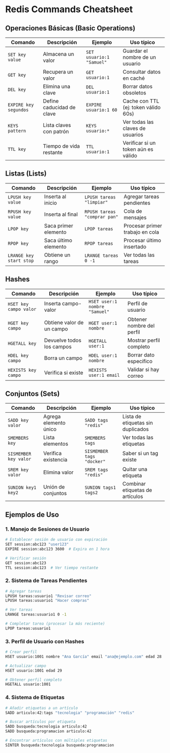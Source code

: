# Redis Commands Cheatsheet

## Operaciones Básicas (Basic Operations)

| Comando | Descripción | Ejemplo | Uso típico |
|---------|-------------|---------|------------|
| `SET key value` | Almacena un valor | `SET usuario:1 "Samuel"` | Guardar el nombre de un usuario |
| `GET key` | Recupera un valor | `GET usuario:1` | Consultar datos en caché |
| `DEL key` | Elimina una clave | `DEL usuario:1` | Borrar datos obsoletos |
| `EXPIRE key segundos` | Define caducidad de clave | `EXPIRE usuario:1 60` | Cache con TTL (ej: token válido 60s) |
| `KEYS pattern` | Lista claves con patrón | `KEYS usuario:*` | Ver todas las claves de usuarios |
| `TTL key` | Tiempo de vida restante | `TTL usuario:1` | Verificar si un token aún es válido |

## Listas (Lists)

| Comando | Descripción | Ejemplo | Uso típico |
|---------|-------------|---------|------------|
| `LPUSH key value` | Inserta al inicio | `LPUSH tareas "limpiar"` | Agregar tareas pendientes |
| `RPUSH key value` | Inserta al final | `RPUSH tareas "comprar pan"` | Cola de mensajes |
| `LPOP key` | Saca primer elemento | `LPOP tareas` | Procesar primer trabajo en cola |
| `RPOP key` | Saca último elemento | `RPOP tareas` | Procesar último insertado |
| `LRANGE key start stop` | Obtiene un rango | `LRANGE tareas 0 -1` | Ver todas las tareas |

## Hashes

| Comando | Descripción | Ejemplo | Uso típico |
|---------|-------------|---------|------------|
| `HSET key campo valor` | Inserta campo-valor | `HSET user:1 nombre "Samuel"` | Perfil de usuario |
| `HGET key campo` | Obtiene valor de un campo | `HGET user:1 nombre` | Obtener nombre del perfil |
| `HGETALL key` | Devuelve todos los campos | `HGETALL user:1` | Mostrar perfil completo |
| `HDEL key campo` | Borra un campo | `HDEL user:1 nombre` | Borrar dato específico |
| `HEXISTS key campo` | Verifica si existe | `HEXISTS user:1 email` | Validar si hay correo |

## Conjuntos (Sets)

| Comando | Descripción | Ejemplo | Uso típico |
|---------|-------------|---------|------------|
| `SADD key valor` | Agrega elemento único | `SADD tags "redis"` | Lista de etiquetas sin duplicados |
| `SMEMBERS key` | Lista elementos | `SMEMBERS tags` | Ver todas las etiquetas |
| `SISMEMBER key valor` | Verifica existencia | `SISMEMBER tags "docker"` | Saber si un tag existe |
| `SREM key valor` | Elimina valor | `SREM tags "redis"` | Quitar una etiqueta |
| `SUNION key1 key2` | Unión de conjuntos | `SUNION tags1 tags2` | Combinar etiquetas de artículos |

## Ejemplos de Uso

### 1. Manejo de Sesiones de Usuario
```bash
# Establecer sesión de usuario con expiración
SET session:abc123 "user123"
EXPIRE session:abc123 3600  # Expira en 1 hora

# Verificar sesión
GET session:abc123
TTL session:abc123  # Ver tiempo restante
```

### 2. Sistema de Tareas Pendientes
```bash
# Agregar tareas
LPUSH tareas:usuario1 "Revisar correo"
LPUSH tareas:usuario1 "Hacer compras"

# Ver tareas
LRANGE tareas:usuario1 0 -1

# Completar tarea (procesar la más reciente)
LPOP tareas:usuario1
```

### 3. Perfil de Usuario con Hashes
```bash
# Crear perfil
HSET usuario:1001 nombre "Ana García" email "ana@ejemplo.com" edad 28

# Actualizar campo
HSET usuario:1001 edad 29

# Obtener perfil completo
HGETALL usuario:1001
```

### 4. Sistema de Etiquetas
```bash
# Añadir etiquetas a un artículo
SADD articulo:42:tags "tecnologia" "programación" "redis"

# Buscar artículos por etiqueta
SADD busqueda:tecnologia articulo:42
SADD busqueda:programacion articulo:42

# Encontrar artículos con múltiples etiquetas
SINTER busqueda:tecnologia busqueda:programacion
```
